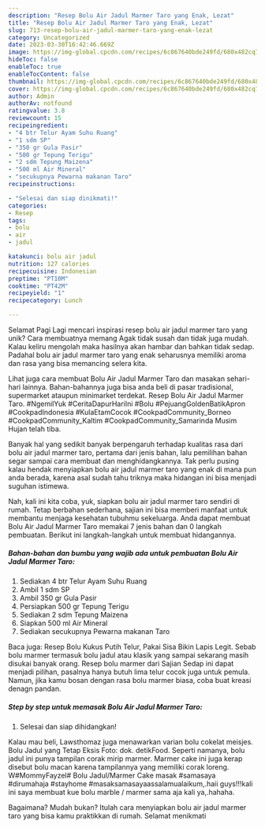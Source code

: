 ```yaml
---
description: "Resep Bolu Air Jadul Marmer Taro yang Enak, Lezat"
title: "Resep Bolu Air Jadul Marmer Taro yang Enak, Lezat"
slug: 713-resep-bolu-air-jadul-marmer-taro-yang-enak-lezat
category: Uncategorized
date: 2023-03-30T16:42:46.669Z
image: https://img-global.cpcdn.com/recipes/6c867640bde249fd/680x482cq70/bolu-air-jadul-marmer-taro-foto-resep-utama.jpg
hideToc: false
enableToc: true
enableTocContent: false
thumbnail: https://img-global.cpcdn.com/recipes/6c867640bde249fd/680x482cq70/bolu-air-jadul-marmer-taro-foto-resep-utama.jpg
cover: https://img-global.cpcdn.com/recipes/6c867640bde249fd/680x482cq70/bolu-air-jadul-marmer-taro-foto-resep-utama.jpg
author: Admin
authorAv: notfound
ratingvalue: 3.8
reviewcount: 15
recipeingredient:
- "4 btr Telur Ayam Suhu Ruang"
- "1 sdm SP"
- "350 gr Gula Pasir"
- "500 gr Tepung Terigu"
- "2 sdm Tepung Maizena"
- "500 ml Air Mineral"
- "secukupnya Pewarna makanan Taro"
recipeinstructions:

- "Selesai dan siap dinikmati!"
categories:
- Resep
tags:
- bolu
- air
- jadul

katakunci: bolu air jadul 
nutrition: 127 calories
recipecuisine: Indonesian
preptime: "PT10M"
cooktime: "PT42M"
recipeyield: "1"
recipecategory: Lunch

---
```



Selamat Pagi Lagi mencari inspirasi resep bolu air jadul marmer taro yang unik? Cara membuatnya memang Agak tidak susah dan tidak juga mudah. Kalau keliru mengolah maka hasilnya akan hambar dan bahkan tidak sedap. Padahal bolu air jadul marmer taro yang enak seharusnya memiliki aroma dan rasa yang bisa memancing selera kita.


Lihat juga cara membuat Bolu Air Jadul Marmer Taro dan masakan sehari-hari lainnya. Bahan-bahannya juga bisa anda beli di pasar tradisional, supermarket ataupun minimarket terdekat. Resep Bolu Air Jadul Marmer Taro. #NgemilYuk #CeritaDapurHariIni #Bolu #PejuangGoldenBatikApron #CookpadIndonesia #KulaEtamCocok #CookpadCommunity_Borneo #CookpadCommunity_Kaltim #CookpadCommunity_Samarinda Musim Hujan telah tiba.

Banyak hal yang sedikit banyak berpengaruh terhadap kualitas rasa dari bolu air jadul marmer taro, pertama dari jenis bahan, lalu pemilihan bahan segar sampai cara membuat dan menghidangkannya. Tak perlu pusing kalau hendak menyiapkan bolu air jadul marmer taro yang enak di mana pun anda berada, karena asal sudah tahu triknya maka hidangan ini bisa menjadi suguhan istimewa.


Nah, kali ini kita coba, yuk, siapkan bolu air jadul marmer taro sendiri di rumah. Tetap berbahan sederhana, sajian ini bisa memberi manfaat untuk membantu menjaga kesehatan tubuhmu sekeluarga. Anda dapat membuat Bolu Air Jadul Marmer Taro memakai 7 jenis bahan dan 0 langkah pembuatan. Berikut ini langkah-langkah untuk membuat hidangannya.

<!--inarticleads1-->

##### Bahan-bahan dan bumbu yang wajib ada untuk pembuatan Bolu Air Jadul Marmer Taro:

1. Sediakan 4 btr Telur Ayam Suhu Ruang
1. Ambil 1 sdm SP
1. Ambil 350 gr Gula Pasir
1. Persiapkan 500 gr Tepung Terigu
1. Sediakan 2 sdm Tepung Maizena
1. Siapkan 500 ml Air Mineral
1. Sediakan secukupnya Pewarna makanan Taro


Baca juga: Resep Bolu Kukus Putih Telur, Pakai Sisa Bikin Lapis Legit. Sebab bolu marmer termasuk bolu jadul atau klasik yang sampai sekarang masih disukai banyak orang. Resep bolu marmer dari Sajian Sedap ini dapat menjadi pilihan, pasalnya hanya butuh lima telur cocok juga untuk pemula. Namun, jika kamu bosan dengan rasa bolu marmer biasa, coba buat kreasi denagn pandan. 

<!--inarticleads2-->

##### Step by step untuk memasak Bolu Air Jadul Marmer Taro:


1. Selesai dan siap dihidangkan!

Kalau mau beli, Lawsthomaz juga menawarkan varian bolu cokelat meisjes. Bolu Jadul yang Tetap Eksis Foto: dok. detikFood. Seperti namanya, bolu jadul ini punya tampilan corak mirip marmer. Marmer cake ini juga kerap disebut bolu macan karena tampilannya yang memiliki corak loreng. W#MommyFayzel# Bolu Jadul/Marmer Cake masak #samasaya #dirumahaja #stayhome #masaksamasayaassalamualaikum,.haii guys!!!kali ini saya membuat kue bolu marble / marmer sama aja kali ya,.hahaha. 

Bagaimana? Mudah bukan? Itulah cara menyiapkan bolu air jadul marmer taro yang bisa kamu praktikkan di rumah. Selamat menikmati
